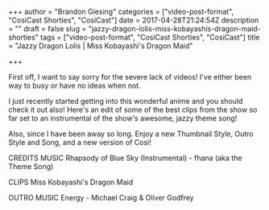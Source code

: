 +++
author = "Brandon Giesing"
categories = ["video-post-format", "CosiCast Shorties", "CosiCast"]
date = 2017-04-28T21:24:54Z
description = ""
draft = false
slug = "jazzy-dragon-lolis-miss-kobayashis-dragon-maid-shorties"
tags = ["video-post-format", "CosiCast Shorties", "CosiCast"]
title = "Jazzy Dragon Lolis | Miss Kobayashi's Dragon Maid"

+++

First off, I want to say sorry for the severe lack of videos! I've either been
way to busy or have no ideas when not.

I just recently started getting into this wonderful anime and you should check
it out also! Here's an edit of some of the best clips from the show so far set
to an instrumental of the show's awesome, jazzy theme song!

Also, since I have been away so long. Enjoy a new Thumbnail Style, Outro Style
and Song, and a new version of Cosi!

CREDITS
MUSIC
Rhapsody of Blue Sky (Instrumental) - fhana (aka the Theme Song)

CLIPS
Miss Kobayashi's Dragon Maid

OUTRO MUSIC
Energy - Michael Craig & Oliver Godfrey